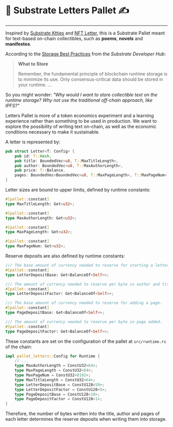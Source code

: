 # 📜 Substrate Letters Pallet ✍️

---
Inspired by [Substrate Ktties](https://substrate.dev/substrate-how-to-guides/docs/tutorials/Kitties/overview/) and [NFT Letter](https://nftletter.github.io/), this is a Substrate Pallet meant for text-based on-chain collectibles, such as **poems**, **novels** and **manifestos**.

According to the [Storage Best Practices](https://substrate.dev/docs/en/knowledgebase/runtime/storage#best-practices) from the *Substrate Developer Hub*:

> **What to Store**
> 
> Remember, the fundamental principle of blockchain runtime storage is to minimize its use. Only consensus-critical data should be stored in your runtime. ...

So you might wonder: 
*"Why would I want to store collectible text on the runtime storage? Why not use the traditional off-chain approach, like IPFS?"*

Letters Pallet is more of a token economics experiment and a learning experience rather than something to be used in production.
We want to explore the possibility of writing text on-chain, as well as the economic conditions necessary to make it sustainable.

A letter is represented by:
```rust
pub struct Letter<T: Config> {
    pub id: T::Hash,
    pub title: BoundedVec<u8, T::MaxTitleLength>,
    pub author: BoundedVec<u8, T::MaxAuthorLength>,
    pub price: T::Balance,
    pages: BoundedVec<BoundedVec<u8, T::MaxPageLength>, T::MaxPageNum>,
}
```

Letter sizes are bound to upper limits, defined by runtime constants:
```rust
#[pallet::constant]
type MaxTitleLength: Get<u32>;

#[pallet::constant]
type MaxAuthorLength: Get<u32>;

#[pallet::constant]
type MaxPageLength: Get<u32>;

#[pallet::constant]
type MaxPageNum: Get<u32>;
```

Reserve deposits are also defined by runtime constants:
```rust
/// The base amount of currency needed to reserve for starting a letter.
#[pallet::constant]
type LetterDepositBase: Get<BalanceOf<Self>>;

/// The amount of currency needed to reserve per byte in author and title of a letter.
#[pallet::constant]
type LetterDepositFactor: Get<BalanceOf<Self>>;

/// The base amount of currency needed to reserve for adding a page.
#[pallet::constant]
type PageDepositBase: Get<BalanceOf<Self>>;

/// The amount of currency needed to reserve per byte in page added.
#[pallet::constant]
type PageDepositFactor: Get<BalanceOf<Self>>;
```

These constants are set on the configuration of the pallet at `src/runtime.rs` of the chain:
```rust
impl pallet_letters::Config for Runtime {
    // ...
    type MaxAuthorLength = ConstU32<64>;
    type MaxPageLength = ConstU32<64>;
    type MaxPageNum = ConstU32<8192>;
    type MaxTitleLength = ConstU32<64>;
    type LetterDepositBase = ConstU128<50>;
    type LetterDepositFactor = ConstU128<5>;
    type PageDepositBase = ConstU128<10>;
    type PageDepositFactor = ConstU128<1>;
}
```

Therefore, the number of bytes written into the title, author and pages of each letter determines the reserve deposits when writing them into storage.

